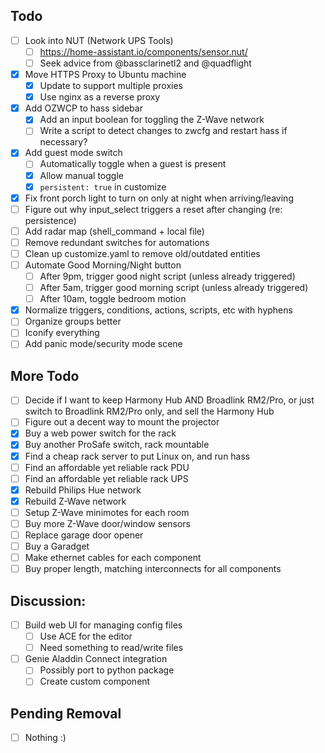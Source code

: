 ## Todo

- [ ] Look into NUT (Network UPS Tools)
  - [ ] https://home-assistant.io/components/sensor.nut/
  - [ ] Seek advice from @bassclarinetl2 and @quadflight
- [x] Move HTTPS Proxy to Ubuntu machine
  - [x] Update to support multiple proxies
  - [x] Use nginx as a reverse proxy
- [x] Add OZWCP to hass sidebar
  - [x] Add an input boolean for toggling the Z-Wave network
  - [ ] Write a script to detect changes to zwcfg and restart hass if necessary?
- [x] Add guest mode switch
  - [ ] Automatically toggle when a guest is present
  - [x] Allow manual toggle
  - [x] `persistent: true` in customize
- [x] Fix front porch light to turn on only at night when arriving/leaving
- [ ] Figure out why input_select triggers a reset after changing (re: persistence)
- [ ] Add radar map (shell_command + local file)
- [ ] Remove redundant switches for automations
- [ ] Clean up customize.yaml to remove old/outdated entities
- [ ] Automate Good Morning/Night button
  - [ ] After 9pm, trigger good night script (unless already triggered)
  - [ ] After 5am, trigger good morning script (unless already triggered)
  - [ ] After 10am, toggle bedroom motion
- [x] Normalize triggers, conditions, actions, scripts, etc with hyphens
- [ ] Organize groups better
- [ ] Iconify everything
- [ ] Add panic mode/security mode scene

## More Todo
- [ ] Decide if I want to keep Harmony Hub AND Broadlink RM2/Pro, or just switch to Broadlink RM2/Pro only, and sell the Harmony Hub
- [ ] Figure out a decent way to mount the projector
- [x] Buy a web power switch for the rack
- [x] Buy another ProSafe switch, rack mountable
- [x] Find a cheap rack server to put Linux on, and run hass
- [ ] Find an affordable yet reliable rack PDU
- [ ] Find an affordable yet reliable rack UPS
- [x] Rebuild Philips Hue network
- [x] Rebuild Z-Wave network
- [ ] Setup Z-Wave minimotes for each room
- [ ] Buy more Z-Wave door/window sensors
- [ ] Replace garage door opener
- [ ] Buy a Garadget
- [ ] Make ethernet cables for each component
- [ ] Buy proper length, matching interconnects for all components

## Discussion:

- [ ] Build web UI for managing config files
  - [ ] Use ACE for the editor
  - [ ] Need something to read/write files

- [ ] Genie Aladdin Connect integration
  - [ ] Possibly port to python package
  - [ ] Create custom component

## Pending Removal

- [ ] Nothing :)
